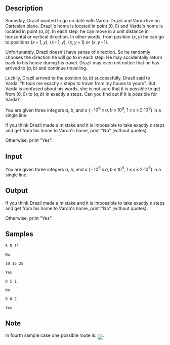 ## Description

<div><p>Someday, Drazil wanted to go on date with Varda. Drazil and Varda live on Cartesian plane. Drazil's home is located in point <span class="tex-span">(0, 0)</span> and Varda's home is located in point <span class="tex-span">(<i>a</i>, <i>b</i>)</span>. In each step, he can move in a unit distance in horizontal or vertical direction. In other words, from position <span class="tex-span">(<i>x</i>, <i>y</i>)</span> he can go to positions <span class="tex-span">(<i>x</i> + 1, <i>y</i>)</span>, <span class="tex-span">(<i>x</i> - 1, <i>y</i>)</span>, <span class="tex-span">(<i>x</i>, <i>y</i> + 1)</span> or <span class="tex-span">(<i>x</i>, <i>y</i> - 1)</span>. </p><p>Unfortunately, Drazil doesn't have sense of direction. So he randomly chooses the direction he will go to in each step. He may accidentally return back to his house during his travel. Drazil may even not notice that he has arrived to <span class="tex-span">(<i>a</i>, <i>b</i>)</span> and continue travelling. </p><p>Luckily, Drazil arrived to the position <span class="tex-span">(<i>a</i>, <i>b</i>)</span> successfully. Drazil said to Varda: "It took me exactly <span class="tex-span"><i>s</i></span> steps to travel from my house to yours". But Varda is confused about his words, she is not sure that it is possible to get from <span class="tex-span">(0, 0)</span> to <span class="tex-span">(<i>a</i>, <i>b</i>)</span> in exactly <span class="tex-span"><i>s</i></span> steps. Can you find out if it is possible for Varda?</p></div><div class="input-specification"><p>You are given three integers <span class="tex-span"><i>a</i></span>, <span class="tex-span"><i>b</i></span>, and <span class="tex-span"><i>s</i></span> (<span class="tex-span"> - 10<sup class="upper-index">9</sup> ≤ <i>a</i>, <i>b</i> ≤ 10<sup class="upper-index">9</sup></span>, <span class="tex-span">1 ≤ <i>s</i> ≤ 2·10<sup class="upper-index">9</sup></span>) in a single line.</p></div><div class="output-specification"><p>If you think Drazil made a mistake and it is impossible to take exactly <span class="tex-span"><i>s</i></span> steps and get from his home to Varda's home, print "No" (without quotes).</p><p>Otherwise, print "Yes".</p></div>


## Input

<p>You are given three integers <span class="tex-span"><i>a</i></span>, <span class="tex-span"><i>b</i></span>, and <span class="tex-span"><i>s</i></span> (<span class="tex-span"> - 10<sup class="upper-index">9</sup> ≤ <i>a</i>, <i>b</i> ≤ 10<sup class="upper-index">9</sup></span>, <span class="tex-span">1 ≤ <i>s</i> ≤ 2·10<sup class="upper-index">9</sup></span>) in a single line.</p>


## Output

<p>If you think Drazil made a mistake and it is impossible to take exactly <span class="tex-span"><i>s</i></span> steps and get from his home to Varda's home, print "No" (without quotes).</p><p>Otherwise, print "Yes".</p>


## Samples

```input1
5 5 11

```

```output1
No

```






```input2
10 15 25

```

```output2
Yes

```






```input3
0 5 1

```

```output3
No

```






```input4
0 0 2

```

```output4
Yes

```




## Note

<p>In fourth sample case one possible route is: <img align="middle" class="tex-formula" src="./27298/file/tJ2npWUb.png" style="max-width: 100.0%;max-height: 100.0%;">.</p>

